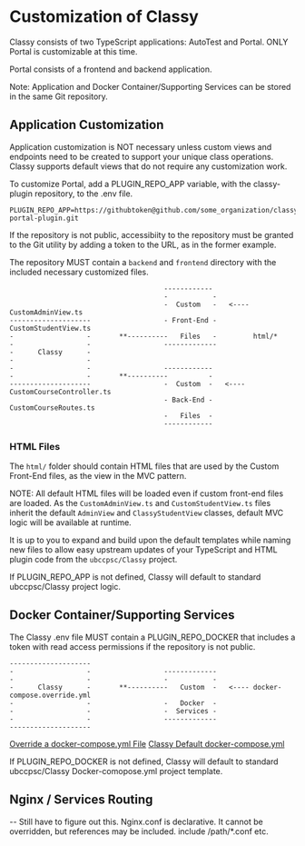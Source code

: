 # Customization of Classy

Classy consists of two TypeScript applications: AutoTest and Portal. ONLY Portal is customizable at this time.

Portal consists of a frontend and backend application.

Note: Application and Docker Container/Supporting Services can be stored in the same Git repository.

## Application Customization

Application customization is NOT necessary unless custom views and endpoints need to be created to support your unique class operations. Classy supports default views that do not require any customization work.

To customize Portal, add a PLUGIN_REPO_APP variable, with the classy-plugin repository, to the .env file.

```ascii
PLUGIN_REPO_APP=https://githubtoken@github.com/some_organization/classy-portal-plugin.git
```

If the repository is not public, accessibiity to the repository must be granted to the Git utility by adding a token to the URL, as in the former example.

The repository MUST contain a `backend` and `frontend` directory with the included necessary customized files.

```ascii
                                      ------------
                                      -           -
                                      -  Custom   -   <---- CustomAdminView.ts
--------------------                  - Front-End -         CustomStudentView.ts
-                  -       **----------   Files   -         html/*
-                  -                  -------------
-      Classy      -                  
-                  -                  
-                  -                  ------------
-                  -       **----------          -
--------------------                  -  Custom  -   <---- CustomCourseController.ts
                                      - Back-End -         CustomCourseRoutes.ts
                                      -   Files  -
                                      ------------
```

### HTML Files

The `html/` folder should contain HTML files that are used by the Custom Front-End files, as the view in the MVC pattern.

NOTE: All default HTML files will be loaded even if custom front-end files are loaded. As the `CustomAdminView.ts` and `CustomStudentView.ts` files inherit the default `AdminView` and `ClassyStudentView` classes, default MVC logic will be available at runtime.

It is up to you to expand and build upon the default templates while naming new files to allow easy upstream updates of your TypeScript and HTML plugin code from the `ubccpsc/Classy` project.

If PLUGIN_REPO_APP is not defined, Classy will default to standard ubccpsc/Classy project logic.

## Docker Container/Supporting Services

The Classy .env file MUST contain a PLUGIN_REPO_DOCKER that includes a token with read access permissions if the repository is not public.

```ascii
--------------------
-                  -                  -------------
-                  -                  -           -
-      Classy      -       **----------   Custom  -   <---- docker-compose.override.yml
-                  -                  -   Docker  -
-                  -                  -  Services -
-                  -                  -------------
--------------------
```

[Override a docker-compose.yml File](https://docs.docker.com/compose/extends/)
[Classy Default docker-compose.yml](https://github.com/ubccpsc/classy/blob/master/docker-compose.yml)

If PLUGIN_REPO_DOCKER is not defined, Classy will default to standard ubccpsc/Classy Docker-comopose.yml project template.

## Nginx / Services Routing

-- Still have to figure out this. Nginx.conf is declarative. It cannot be overridden, but references may be included.  include /path/*.conf etc.
